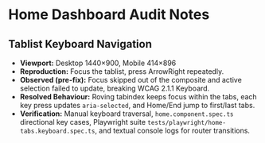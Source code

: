 # Home Dashboard Audit Notes

## Tablist Keyboard Navigation
- **Viewport:** Desktop 1440×900, Mobile 414×896
- **Reproduction:** Focus the tablist, press ArrowRight repeatedly.
- **Observed (pre-fix):** Focus skipped out of the composite and active selection failed to update, breaking WCAG 2.1.1 Keyboard.
- **Resolved Behaviour:** Roving tabindex keeps focus within the tabs, each key press updates `aria-selected`, and Home/End jump to first/last tabs.
- **Verification:** Manual keyboard traversal, `home.component.spec.ts` directional key cases, Playwright suite `tests/playwright/home-tabs.keyboard.spec.ts`, and textual console logs for router transitions.
